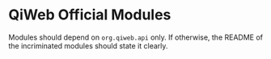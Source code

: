 # QiWeb Official Modules

Modules should depend on `org.qiweb.api` only.
If otherwise, the README of the incriminated modules should state it clearly.

